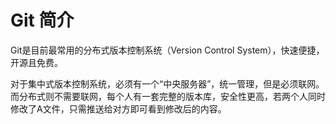 # Git 简介
Git是目前最常用的分布式版本控制系统（Version Control System），快速便捷，开源且免费。

对于集中式版本控制系统，必须有一个“中央服务器”，统一管理，但是必须联网。而分布式则不需要联网，每个人有一套完整的版本库，安全性更高，若两个人同时修改了A文件，只需推送给对方即可看到修改后的内容。
